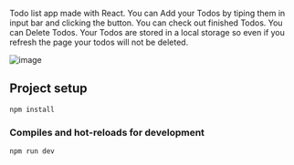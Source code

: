 Todo list app made with React.
You can Add your Todos by tiping them in input bar and clicking the button.
You can check out finished Todos.
You can Delete Todos.
Your Todos are stored in a local storage so even if you refresh the page your todos will not be deleted. 

![image](https://github.com/DarinaKasprisinova/react_todolist/assets/61416662/8ec1a3da-51e4-46d0-81b9-dae3744ea9cd)


## Project setup
```
npm install
```
### Compiles and hot-reloads for development
```
npm run dev
```
